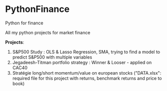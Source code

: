 # PythonFinance
Python for finance

All my python projects for market finance

**Projects**:
1. S&P500 Study : OLS & Lasso Regression, SMA, trying to find a model to predict S&P500 with multiple variables
2. Jegadeesh-Titman portfolio strategy : Winner & Looser - applied on CAC40
3. Stratégie long/short momentum/value on european stocks ("DATA.xlsx": required file for this project with returns, benchmark returns and price to book)
